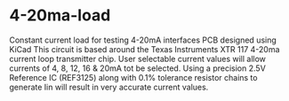 # 4-20ma-load
Constant current load for testing 4-20mA interfaces
PCB designed using KiCad
This circuit is based around the Texas Instruments XTR 117 4-20ma current loop transmitter chip.
User selectable current values will allow currents of 4, 8, 12, 16 & 20mA tot be selected.
Using a precision 2.5V Reference IC (REF3125) along with 0.1% tolerance resistor chains to generate Iin will result in very accurate current values.
